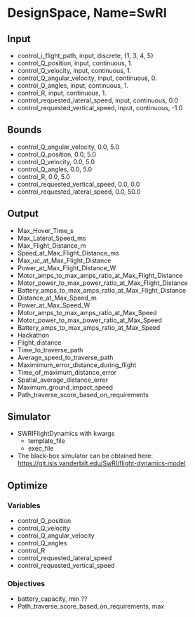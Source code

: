# DesignSpace, Name=SwRI
## Input
<!-- battery_capacity, input, continuous, 1100.0 -->
* control_i_flight_path, input, discrete, {1, 3, 4, 5}
* control_Q_position, input, continuous, 1.
* control_Q_velocity, input, continuous, 1.
* control_Q_angular_velocity, input, continuous, 0.
* control_Q_angles, input, continuous, 1.
* control_R, input, continuous, 1.
* control_requested_lateral_speed, input, continuous, 0.0
* control_requested_vertical_speed, input, continuous, -1.0

## Bounds
<!-- propeller_radius, 104, 173 -->
<!-- battery_capacity, 1100.0, 6000.0 ?? -->
<!-- control_Q_angles, 0.0, 5.0 -->
<!-- control_i_flight_path, 1, 1 -->
* control_Q_angular_velocity, 0.0, 5.0
* control_Q_position, 0.0, 5.0
* control_Q_velocity, 0.0, 5.0
* control_Q_angles, 0.0, 5.0
* control_R, 0.0, 5.0
* control_requested_vertical_speed, 0.0, 0.0
* control_requested_lateral_speed, 0.0, 50.0

## Output
<!-- * Flight_distance, output, continuous
* Time_to_traverse_path, output, continuous
* Time_of_maximum_distance_error, output, continuous
* Maximimum_error_distance_during_flight, output, continuous
* Path_traverse_score_based_on_requirements, output, continuous -->
* Max_Hover_Time_s
* Max_Lateral_Speed_ms
* Max_Flight_Distance_m
* Speed_at_Max_Flight_Distance_ms
* Max_uc_at_Max_Flight_Distance
* Power_at_Max_Flight_Distance_W
* Motor_amps_to_max_amps_ratio_at_Max_Flight_Distance
* Motor_power_to_max_power_ratio_at_Max_Flight_Distance
* Battery_amps_to_max_amps_ratio_at_Max_Flight_Distance
* Distance_at_Max_Speed_m
* Power_at_Max_Speed_W
* Motor_amps_to_max_amps_ratio_at_Max_Speed
* Motor_power_to_max_power_ratio_at_Max_Speed
* Battery_amps_to_max_amps_ratio_at_Max_Speed
* Hackathon
* Flight_distance
* Time_to_traverse_path
* Average_speed_to_traverse_path
* Maximimum_error_distance_during_flight
* Time_of_maximum_distance_error
* Spatial_average_distance_error
* Maximum_ground_impact_speed
* Path_traverse_score_based_on_requirements

## Simulator
* SWRIFlightDynamics with kwargs
  * template_file
  * exec_file
* The black-box simulator can be obtained here:
https://git.isis.vanderbilt.edu/SwRI/flight-dynamics-model

## Optimize
### Variables
* control_Q_position
* control_Q_velocity
* control_Q_angular_velocity
* control_Q_angles
* control_R
* control_requested_lateral_speed
* control_requested_vertical_speed

### Objectives
* battery_capacity, min ??
* Path_traverse_score_based_on_requirements, max
